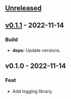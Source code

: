 <a name="unreleased"></a>
## [Unreleased]


<a name="v0.1.1"></a>
## [v0.1.1] - 2022-11-14
### Build
- **deps:** Update versions.


<a name="v0.1.0"></a>
## v0.1.0 - 2022-11-14
### Feat
- Add logging library.


[Unreleased]: https://github.com/030/logging/compare/v0.1.1...HEAD
[v0.1.1]: https://github.com/030/logging/compare/v0.1.0...v0.1.1
